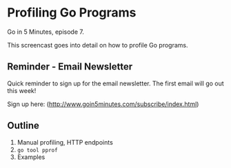 # Profiling Go Programs

Go in 5 Minutes, episode 7.

This screencast goes into detail on how to profile Go programs.

## Reminder - Email Newsletter

Quick reminder to sign up for the email newsletter. The first email will go out this week!

Sign up here: (http://www.goin5minutes.com/subscribe/index.html)

## Outline

1. Manual profiling, HTTP endpoints
2. `go tool pprof`
3. Examples
